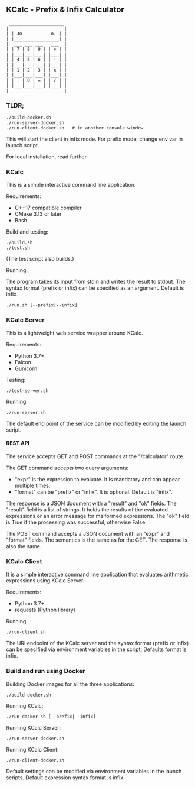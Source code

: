 ## KCalc - Prefix & Infix Calculator

     _____________________
    |  _________________  |
    | | JO           0. | |
    | |_________________| |
    |  ___ ___ ___   ___  |
    | | 7 | 8 | 9 | | + | |
    | |___|___|___| |___| |
    | | 4 | 5 | 6 | | - | |
    | |___|___|___| |___| |
    | | 1 | 2 | 3 | | x | |
    | |___|___|___| |___| |
    | | . | 0 | = | | / | |
    | |___|___|___| |___| |
    |_____________________|


### TLDR;

```
./build-docker.sh
./run-server-docker.sh
./run-client-docker.sh   # in another console window
```

This will start the client in infix mode. For prefix mode, change env var in
launch script.

For local installation, read further.


### KCalc

This is a simple interactive command line application.

Requirements:

 - C++17 compatible compiler
 - CMake 3.13 or later
 - Bash

Build and testing:

```
./build.sh
./test.sh
```

(The test script also builds.)

Running:

The program takes its input from stdin and writes the result to stdout.
The syntax format (prefix or infix) can be specified as an argument. Default is
infix.

```
./run.sh [--prefix|--infix]
```


### KCalc Server

This is a lightweight web service wrapper around KCalc.

Requirements:

 - Python 3.7+
 - Falcon
 - Gunicorn

Testing:

```
./test-server.sh
```

Running:

```
./run-server.sh
```

The default end point of the service can be modified by editing the launch script.


#### REST API

The service accepts GET and POST commands at the "/calculator" route.

The GET command accepts two query arguments:

 - "expr" is the expression to evaluate. It is mandatory and can appear multiple times.
 - "format" can be "prefix" or "infix". It is optional. Default is "infix".

The response is a JSON document with a "result" and "ok" fields. The "result"
field is a list of strings. It holds the results of the evaluated expressions or
an error message for malformed expressions. The "ok" field is True if the
processing was successful, otherwise False.

The POST command accepts a JSON document with an "expr" and "format" fields.
The semantics is the same as for the GET. The response is also the same.


### KCalc Client

It is a simple interactive command line application that evaluates arithmetic
expressions using KCalc Server.

Requirements:

 - Python 3.7+
 - requests (Python library)

Running:

```
./run-client.sh
```

The URI endpoint of the KCalc server and the syntax format (prefix or infix) can
be specified via environment variables in the script. Defaults format is infix.


### Build and run using Docker

Building Docker images for all the three applications:

```
./build-docker.sh
```

Running KCalc:

```
./run-docker.sh [--prefix|--infix]
```

Running KCalc Server:

```
./run-server-docker.sh
```

Running KCalc Client:

```
./run-client-docker.sh
```

Default settings can be modified via environment variables in the launch scripts.
Default expression syntax format is infix.
